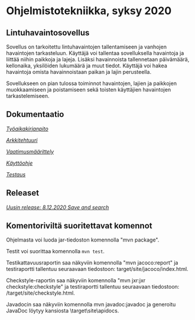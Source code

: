 # Ohjelmistotekniikka, syksy 2020

## Lintuhavaintosovellus

Sovellus on tarkoitettu lintuhavaintojen tallentamiseen ja vanhojen havaintojen tarkasteluun. Käyttäjä voi tallentaa sovelluksella havaintoja ja liittää niihin paikkoja ja lajeja. Lisäksi havainnoista tallennetaan päivämäärä, kellonaika, yksilöiden lukumäärä ja muut tiedot. Käyttäjä voi hakea havaintoja omista havainnoistaan paikan ja lajin perusteella.

Sovellukseen on pian tulossa toiminnot havaintojen, lajien ja paikkojen muokkaamiseen ja poistamiseen sekä toisten käyttäjien havaintojen tarkastelemiseen.


## Dokumentaatio

[*Työaikakirjanpito*](https://github.com/juliapalorinne/ot-harjoitustyo/blob/main/Project/documentation/tyoaikakirjanpito.md)

[*Arkkitehtuuri*](https://github.com/juliapalorinne/ot-harjoitustyo/blob/main/Project/documentation/arkkitehtuuri.md)

[*Vaatimusmäärittely*](https://github.com/juliapalorinne/ot-harjoitustyo/blob/main/Project/documentation/vaatimusmaarittely.md)

[*Käyttöohje*](https://github.com/juliapalorinne/ot-harjoitustyo/blob/main/Project/documentation/kayttoohje.md)

[*Testaus*](https://github.com/juliapalorinne/ot-harjoitustyo/blob/main/Project/documentation/testaus.md)


## Releaset

[*Uusin release: 8.12.2020 Save and search*](https://github.com/juliapalorinne/ot-harjoitustyo/releases)

## Komentoriviltä suoritettavat komennot

Ohjelmasta voi luoda jar-tiedoston komennolla "mvn package".

Testit voi suorittaa komennolla <code>mvn test</code>.

Testikattavuusraportin saa näkyviin komennolla "mvn jacoco:report" ja testiraportti tallentuu seuraavaan tiedostoon:
target/site/jacoco/index.html.

Checkstyle-raportin saa näkyviin komennolla "mvn jxr:jxr checkstyle:checkstyle" ja testiraportti tallentuu seuraavaan tiedostoon:
/target/site/checkstyle.html.

Javadocin saa näkyviin komennolla mvn javadoc:javadoc ja generoitu JavaDoc löytyy kansiosta \target\site\apidocs\.

